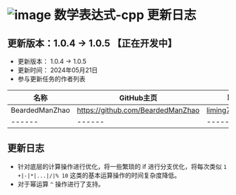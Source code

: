 # ![image](https://user-images.githubusercontent.com/113756063/203919312-dcec4a61-2136-4af2-a361-66b2ed4e6a54.png) 数学表达式-cpp 更新日志

## 更新版本：1.0.4 -> 1.0.5 【正在开发中】

* 更新版本： 1.0.4 -> 1.0.5
* 更新时间： 2024年05月21日
* 参与更新任务的作者列表

| 名称             | GitHub主页                          | 联系方式              |
|----------------|-----------------------------------|-------------------|
| BeardedManZhao | https://github.com/BeardedManZhao | liming7887@qq.com |
| ------         | ------                            | ------            |

## 更新日志

- 针对底层的计算操作进行优化，将一些繁琐的 if 进行分支优化，将每次类似 `1 +|-|*|...|/|% 10` 这类的基本运算操作的时间复杂度降低。
- 对于幂运算 `^` 操作进行了支持。